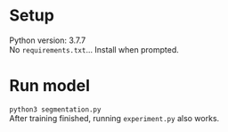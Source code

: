 # Setup
Python version: 3.7.7  
No ```requirements.txt```... Install when prompted.

# Run model
```python3 segmentation.py```  
After training finished, running ```experiment.py``` also works.